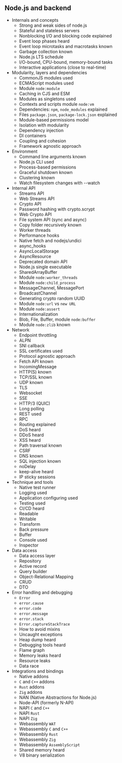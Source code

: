 ## Node.js and backend

- Internals and concepts
  - Strong and weak sides of node.js
  - Stateful and stateless servers
  - Nonblocking I/O and blocking code explained
  - Event loop phases heard
  - Event loop microtasks and macrotasks known
  - Garbage collection known
  - Node.js LTS schedule
  - I/O-bound, CPU-bound, memory-bound tasks
  - Interactive applications (close to real-time)
- Modularity, layers and dependencies
  - CommonJS modules used
  - ECMAScript modules used
  - Module `node:module`
  - Caching in CJS and ESM 
  - Modules as singletons used
  - Contexts and scripts module `node:vm`
  - Dependencies: `npm`, `node_modules` explained
  - Files `package.json`, `package-lock.json` explained
  - Module-based permissions model
  - Isolation with modularity
  - Dependency injection
  - DI containers
  - Coupling and cohesion
  - Framework agnostic approach
- Environment
  - Command line arguments known
  - Node.js CLI used
  - Process-based permissions
  - Graceful shutdown known
  - Clustering known
  - Watch filesystem changes with --watch
- Internal API
  - Streams API
  - Web Streams API
  - Crypto API
  - Password hashing with crypto.scrypt
  - Web Crypto API
  - File system API (sync and async)
  - Copy folder recursively known
  - Worker threads
  - Performance hooks
  - Native fetch and nodejs/undici
  - async_hooks
  - AsyncLocalStorage
  - AsyncResource
  - Deprecated domain API
  - Node.js single executable
  - SharedArrayBuffer
  - Module `node:worker_threads`
  - Module `node:child_process`
  - MessageChannel, MessagePort
  - BroadcastChannel
  - Generating crypto random UUID
  - Module `node:url` vs `new URL`
  - Module `node:assert`
  - Internationalization
  - Blob, File, Buffer, module `node:buffer`
  - Module `node:zlib` known
- Network
  - Endpoint throttling
  - ALPN
  - SNI callback
  - SSL certificates used
  - Protocol agnostic approach
  - Fetch API known
  - IncomingMessage
  - HTTP(S) known
  - TCP/SSL known
  - UDP known
  - TLS 
  - Websocket
  - SSE
  - HTTP/3 (QUIC)
  - Long polling
  - REST used
  - RPC
  - Routing explained
  - DoS heard
  - DDoS heard
  - XSS heard
  - Path traversal known
  - CSRF
  - DNS known
  - SQL injection known
  - noDelay
  - keep-alive heard
  - IP sticky sessions
- Technique and tools
  - Native test runner
  - Logging used
  - Application configuring used
  - Testing used
  - CI/CD heard
  - Readable
  - Writable
  - Transform
  - Back pressure
  - Buffer
  - Console used
  - Inspector
- Data access
  - Data access layer
  - Repository
  - Active record
  - Query builder
  - Object-Relational Mapping
  - CRUD
  - DTO
- Error handling and debugging
  - `Error`
  - `error.cause`
  - `error.code`
  - `error.message`
  - `error.stack`
  - `Error.captureStackTrace`
  - How to avoid mixins
  - Uncaught exceptions
  - Heap dump heard
  - Debugging tools heard
  - Flame graph
  - Memory leaks heard
  - Resource leaks
  - Data race
- Integrations and bindings
  - Native addons
  - `C` and `C++` addons
  - `Rust` addons
  - `Zig` addons
  - NAN (Native Abstractions for Node.js)
  - Node-API (formerly N-API)
  - NAPI `C` and `C++`
  - NAPI `Rust`
  - NAPI `Zig`
  - Webassembly `WAT`
  - Webassembly `C` and `C++`
  - Webassembly `Rust`
  - Webassembly `Zig`
  - Webassembly `AssemblyScript`
  - Shared memory heard
  - V8 binary serialization
